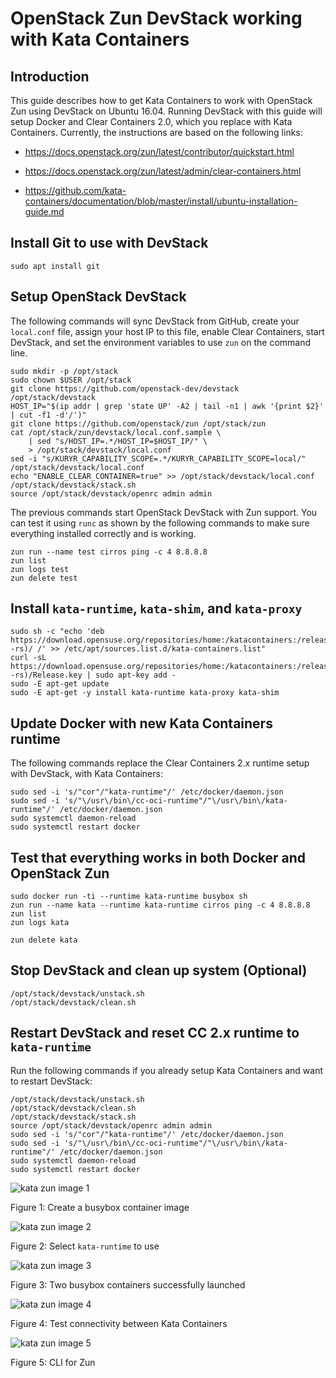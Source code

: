 # OpenStack Zun DevStack working with Kata Containers
## Introduction

This guide describes how to get Kata Containers to work with OpenStack Zun
using DevStack on Ubuntu 16.04. Running DevStack with this guide will setup
Docker and Clear Containers 2.0, which you replace with Kata Containers.
Currently, the instructions are based on the following links:

- https://docs.openstack.org/zun/latest/contributor/quickstart.html

- https://docs.openstack.org/zun/latest/admin/clear-containers.html

- https://github.com/kata-containers/documentation/blob/master/install/ubuntu-installation-guide.md


## Install Git to use with DevStack

```
sudo apt install git
```

## Setup OpenStack DevStack
The following commands will sync DevStack from GitHub, create your
`local.conf` file, assign your host IP to this file, enable Clear
Containers, start DevStack, and set the environment variables to use
`zun` on the command line.
```
sudo mkdir -p /opt/stack
sudo chown $USER /opt/stack
git clone https://github.com/openstack-dev/devstack /opt/stack/devstack
HOST_IP="$(ip addr | grep 'state UP' -A2 | tail -n1 | awk '{print $2}' | cut -f1 -d'/')"
git clone https://github.com/openstack/zun /opt/stack/zun
cat /opt/stack/zun/devstack/local.conf.sample \
    | sed "s/HOST_IP=.*/HOST_IP=$HOST_IP/" \
    > /opt/stack/devstack/local.conf
sed -i "s/KURYR_CAPABILITY_SCOPE=.*/KURYR_CAPABILITY_SCOPE=local/" /opt/stack/devstack/local.conf
echo "ENABLE_CLEAR_CONTAINER=true" >> /opt/stack/devstack/local.conf
/opt/stack/devstack/stack.sh
source /opt/stack/devstack/openrc admin admin
```

The previous commands start OpenStack DevStack with Zun support. You can test
it using `runc` as shown by the following commands to make sure everything
installed correctly and is working.

```
zun run --name test cirros ping -c 4 8.8.8.8
zun list
zun logs test
zun delete test
```

## Install `kata-runtime`, `kata-shim`, and `kata-proxy`

```
sudo sh -c "echo 'deb https://download.opensuse.org/repositories/home:/katacontainers:/release/xUbuntu_$(lsb_release -rs)/ /' >> /etc/apt/sources.list.d/kata-containers.list"
curl -sL  https://download.opensuse.org/repositories/home:/katacontainers:/release/xUbuntu_$(lsb_release -rs)/Release.key | sudo apt-key add -
sudo -E apt-get update
sudo -E apt-get -y install kata-runtime kata-proxy kata-shim
```

## Update Docker with new Kata Containers runtime

The following commands replace the Clear Containers 2.x runtime setup with
DevStack, with Kata Containers:

```
sudo sed -i 's/"cor"/"kata-runtime"/' /etc/docker/daemon.json
sudo sed -i 's/"\/usr\/bin\/cc-oci-runtime"/"\/usr\/bin\/kata-runtime"/' /etc/docker/daemon.json
sudo systemctl daemon-reload
sudo systemctl restart docker
```

## Test that everything works in both Docker and OpenStack Zun

```
sudo docker run -ti --runtime kata-runtime busybox sh
zun run --name kata --runtime kata-runtime cirros ping -c 4 8.8.8.8
zun list
zun logs kata

zun delete kata
```

## Stop DevStack and clean up system (Optional)

```
/opt/stack/devstack/unstack.sh
/opt/stack/devstack/clean.sh
```

## Restart DevStack and reset CC 2.x runtime to `kata-runtime`

Run the following commands if you already setup Kata Containers and want to
restart DevStack:

```
/opt/stack/devstack/unstack.sh
/opt/stack/devstack/clean.sh
/opt/stack/devstack/stack.sh
source /opt/stack/devstack/openrc admin admin
sudo sed -i 's/"cor"/"kata-runtime"/' /etc/docker/daemon.json
sudo sed -i 's/"\/usr\/bin\/cc-oci-runtime"/"\/usr\/bin\/kata-runtime"/' /etc/docker/daemon.json
sudo systemctl daemon-reload
sudo systemctl restart docker
```

![kata zun image 1](kata-zun1.png)

Figure 1: Create a busybox container image

![kata zun image 2](kata-zun2.png)

Figure 2: Select `kata-runtime` to use

![kata zun image 3](kata-zun3.png)

Figure 3: Two busybox containers successfully launched

![kata zun image 4](kata-zun4.png)

Figure 4: Test connectivity between Kata Containers

![kata zun image 5](kata-zun5.png)

Figure 5: CLI for Zun
